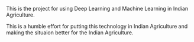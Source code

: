 This is the project for using Deep Learning and Machine Learning in Indian Agriculture. 

This is a humble effort for putting this technology in Indian Agriculture and making the situaion better for the Indian Agriculture.


